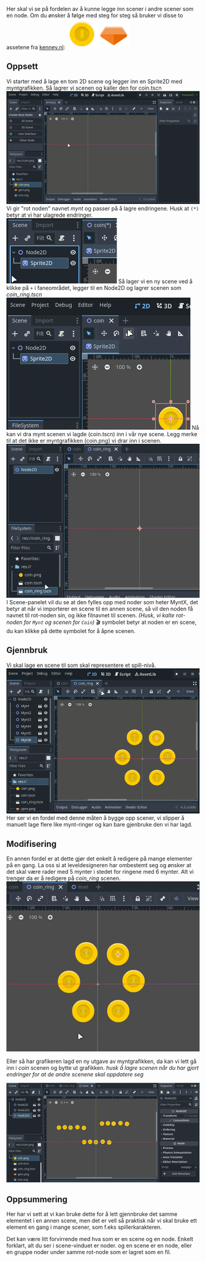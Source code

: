 Her skal vi se på fordelen av å kunne legge inn scener i andre scener som en node. Om du ønsker å følge med steg for steg så bruker vi disse to assetene fra [kenney.nl](https://kenney.nl/assets/platformer-pack-redux):  ![](../media/coin.png) ![](../media/gem.png)

## Oppsett

Vi starter med å lage en tom 2D scene og legger inn en Sprite2D med myntgrafikken. Så lagrer vi scenen og kaller den for coin.tscn
![](../media/3scener1.gif)
Vi gir "rot noden" navnet *mynt* og passer på å lagre endringene. Husk at `(*)` betyr at vi har ulagrede endringer.
![](../media/3scener2.gif)
Så lager vi en ny scene ved å klikke på `+` i faneområdet, legger til en Node2D og lagrer scenen som *coin_ring.tscn*
![](../media/3scener3.gif)
Nå kan vi dra mynt scenen vi lagde (coin.tscn) inn i vår nye scene. Legg merke til at det ikke er myntgrafikken (coin.png) vi drar inn i scenen.
![](../media/3scener4.gif)
I Scene-panelet vil du se at den fylles opp med noder som heter MyntX, det betyr at når vi importerer en scene til en annen scene, så vil den noden få navnet til rot-noden sin, og ikke filnavnet til scenen. *(Husk, vi kalte rot-noden for `Mynt` og scenen for `Coin`)* 
🎬 symbolet betyr at noden er en scene, du kan klikke på dette symbolet for å åpne scenen.

## Gjennbruk

Vi skal lage en scene til som skal representere et spill-nivå. 
![](../media/3scener5.gif)
Her ser vi en fordel med denne måten å bygge opp scener, vi slipper å manuelt lage flere like mynt-ringer og kan bare gjenbruke den vi har lagd.

## Modifisering

En annen fordel er at dette gjør det enkelt å redigere på mange elementer på en gang. La oss si at leveldesigneren har ombestemt seg og ønsker at det skal være rader med 5 mynter i stedet for ringene med 6 mynter. Alt vi trenger da er å redigere på *coin_ring* scenen.
![](../media/3scener6.gif)

Eller så har grafikeren lagd en ny utgave av myntgrafikken, da kan vi lett gå inn i *coin* scenen og bytte ut grafikken. *husk å lagre scenen når du har gjort endringer for at de andre scenene skal oppdatere seg*

![](../media/3scener7.gif)

## Oppsummering

Her har vi sett at vi kan bruke dette for å lett gjennbruke det samme elementet i en annen scene, men det er vell så praktisk når vi skal bruke ett element en gang i mange scener, som f.eks spillerkarakteren.

Det kan være litt forvirrende med hva som er en scene og en node. Enkelt forklart, alt du ser i scene-vinduet er noder. og en scene er en node, eller en gruppe noder under samme rot-node som er lagret som en fil.
